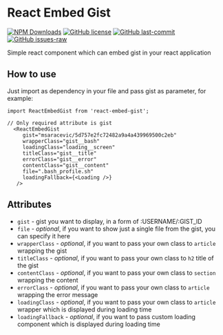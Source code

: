 # React Embed Gist

[![NPM Downloads](https://img.shields.io/npm/dt/react-embed-gist.svg)](https://www.npmjs.com/package/react-embed-gist)
[![GitHub license](https://img.shields.io/github/license/msaracevic/react-embed-gist.svg)](https://github.com/msaracevic/react-embed-gist/blob/master/LICENSE)
[![GitHub last-commit](https://img.shields.io/github/last-commit/msaracevic/react-embed-gist.svg)](https://github.com/msaracevic/react-embed-gist/)
[![GitHub issues-raw](https://img.shields.io/github/issues-raw/msaracevic/react-embed-gist.svg)](https://github.com/msaracevic/react-embed-gist/)

Simple react component which can embed gist in your react application

## How to use

Just import as dependency in your file and pass gist as parameter, for example:

```
import ReactEmbedGist from 'react-embed-gist';

// Only required attribute is gist
  <ReactEmbedGist
     gist="msaracevic/5d757e2fc72482a9a4a439969500c2eb"
     wrapperClass="gist__bash"
     loadingClass="loading__screen"
     titleClass="gist__title"
     errorClass="gist__error"
     contentClass="gist__content"
     file=".bash_profile.sh"
     loadingFallback={<Loading />}
   />
```

## Attributes

* `gist` - gist you want to display, in a form of :USERNAME/:GIST_ID
* `file` - *optional*, if you want to show just a single file from the gist, you can specify it here
* `wrapperClass` - *optional*, if you want to pass your own class to `article` wrapping the gist
* `titleClass` - *optional*, if you want to pass your own class to `h2` title of the gist
* `contentClass` - *optional*, if you want to pass your own class to `section` wrapping the content
* `errorClass` - *optional*, if you want to pass your own class to `article` wrapping the error message
* `loadingClass` - *optional*, if you want to pass your own class to `article` wrapper which is displayed during loading time
* `loadingFallback` - *optional*, if you want to pass custom loading component which is displayed during loading time
